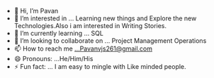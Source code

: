 - 👋 Hi, I’m Pavan
- 👀 I’m interested in ... Learning new things and Explore the new Technologies.Also i am interested in Writing Stories.
- 🌱 I’m currently learning ... SQL
- 💞️ I’m looking to collaborate on ... Project Management Operations 
- 📫 How to reach me ...Pavanvjs261@gmail.com
- 😄 Pronouns: ...He/Him/His
- ⚡ Fun fact: ... I am easy to mingle with Like minded people.

<!---
Pavan3665/Pavan3665 is a ✨ special ✨ repository because its `README.md` (this file) appears on your GitHub profile.
You can click the Preview link to take a look at your changes.
--->
